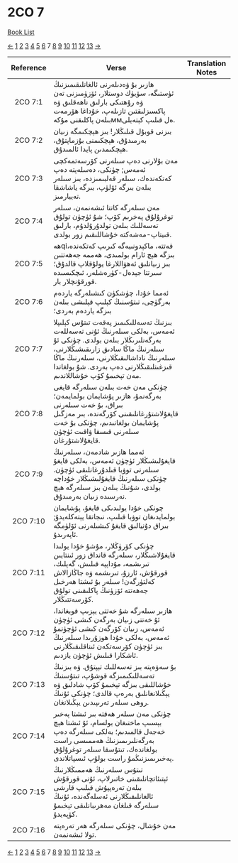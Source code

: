 # 2CO 7
[Book List](../README.md)

[<-](./chapter_6.md) [1](./chapter_1.md) [2](./chapter_2.md) [3](./chapter_3.md) [4](./chapter_4.md) [5](./chapter_5.md) [6](./chapter_6.md) 7 [8](./chapter_8.md) [9](./chapter_9.md) [10](./chapter_10.md) [11](./chapter_11.md) [12](./chapter_12.md) [13](./chapter_13.md) [->](./chapter_8.md)

| Reference | Verse | Translation Notes |
|:---------:|-------|-------------------|
|2CO 7:1|ھازىر بۇ ۋەدىلەرنى ئالغانلىقىمىزنىڭ ئۈستىگە، سۆيۈك دوستلار، ئۆزۈمىزنى تەن ۋە رۇھتىكى بارلىق ناھەقلىق ۋە پاكسىزلىقتىن تازىلەپ، خۇداغا ھۆرمەت بىلەن پاكلىقنى مۇكەммەل قىلىپ كېتەيلى.||
|2CO 7:2|بىزنى قوبۇل قىلىڭلار! بىز ھېچكىمگە زىيان بەرمىدۇق، ھېچكىمنى بۇزماپتۇق، ھېچكىمدىن پايدا ئالمىدۇق.||
|2CO 7:3|مەن بۇلارنى دەپ سىلەرنى كۆرسەتمەكچى ئەمەس; چۈنكى، دەسلەپتە دەپ كەتكەندەك، سىلەر قەلبىمىزدە، بىز سىلەر بىلەن بىرگە ئۆلۈپ، بىرگە ياشاشقا تەييارمىز.||
|2CO 7:4|مەن سىلەرگە كاتتا ئىشەنمەن، سىلەر توغرۇلۇق پەخرىم كۆپ؛ شۇ ئۈچۈن تولۇق تەسەللىك بىلەن تولدۇرۇلدۇم، بارلىق قىيناپ-مەشەكتە خۇشاللىقىم زور بولدى.||
|2CO 7:5|ھەqiقەتتە، ماكېدونىيەگە كىرىپ كەتكەندە، بىزگە ھېچ ئارام بولمىدى، ھەممە جەھەتتىن بىز زىيانلىق ئەھۋاللارغا يولۇقلاپ قالدۇق؛ سىرتتا جېدەل-كۈرەشلەر، ئىچكىسىدە قورقۇنچلار بار.||
|2CO 7:6|ئەمما خۇدا، چۈشكۈن كىشىلەرگە ياردەم بەرگۈچى، تىتۇسنىڭ كېلىپ قېلىشى بىلەن بىزگە ياردەم بەردى؛||
|2CO 7:7|بىزنىڭ تەسەللىكىمىز پەقەت تىتۇس كېلىپلا ئەمەس، بەلكى سىلەرنىڭ ئۇنى تەسەللەت بەرگەنلىرىڭلار بىلەن بولدى. چۈنكى ئۇ سىلەرنىڭ ماڭا سادىق زارىقىشىڭلارنى، سىلەرنىڭ ناداشالىقىڭلارنى، سىلەرنىڭ ماڭا قىزغىنلىقىڭلارنى دەپ بەردى. شۇ بولغاندا مەن تېخىمۇ كۆپ خۇشاللاندىم.||
|2CO 7:8|چۈنكى مەن خەت بىلەن سىلەرگە قايغى بەرگەنمۇ، ھازىر پۇشايمان بولمايمەن؛ بىراق، بۇ خەت سىلەرنى قايغۇلاشتۇرغانلىقىنى كۆرگەندە، بىر مەزگىل پۇشايمان بولغانىدىم، چۈنكى بۇ خەت سىلەرنى قىسقا ۋاقىت ئۈچۈن قايغۇلاشتۇرغان.||
|2CO 7:9|ئەمما ھازىر شادمەن، سىلەرنىڭ قايغۇلىشىڭلار ئۈچۈن ئەمەس، بەلكى قايغۇ سىلەرنى توۋبا قىلدۇرغانلىقى ئۈچۈن. چۈنكى سىلەرنىڭ قايغۇلىشىڭلار خۇداچە بولدى، شۇنىڭ بىلەن بىز سىلەرگە ھېچ نەرسىدە زىيان بەرمىدۇق.||
|2CO 7:10|چونكى خۇدا يولىدىكى قايغۇ، پۇشايمان بولمايدىغان توۋبا قىلىپ، نىجاتقا يېتەكلەيدۇ; بىراق دۇنيالىق قايغۇ كىشىلەرنى ئۆلۈمگە ئاپەرىدۇ.||
|2CO 7:11|چۈنكى كۆرۈڭلار، مۇشۇ خۇدا يولىدا قايغۇلاشىڭلار، سىلەرگە قانداق زور ئىنتايىن تىرىشمە، مۇداپپە قىلىش، گەپلىك، قورقۇش، ئارزۇ، تىرىشمە ۋە جاڭازالاش كەلتۈرگەن! سىلەر بۇ ئىشتا ھەرخىل جەھەتتە ئۆزۈنىڭ پاكلىقىنى تولۇق كۆرسەتتىڭلار.||
|2CO 7:12|ھازىر سىلەرگە شۇ خەتتى يېزىپ قويغاندا، ئۇ خەتتى زىيان بەرگەن كىشى ئۈچۈن ئەمەس، زىيان كۆرگەن كىشى ئۈچۈنمۇ ئەمەس، بەلكى خۇدا ھوزۇرىدا سىلەرنىڭ بىز ئۈچۈن كۆرسەتكەن ئىناقلىقىڭلارنى ئاشكارا قىلىش ئۈچۈن يازدىم.||
|2CO 7:13|بۇ سەۋەپتە بىز تەسەللىك تېپتۇق. ۋە بىزنىڭ تەسەللىكىمىزگە قوشۇپ، تىتۇسنىڭ خۇشاللىقى بىزگە تېخىمۇ كۆپ شادلىق ۋە يېڭىلانغانلىق بەرەپ قالدى؛ چۈنكى ئۇنىڭ روھى سىلەر تەرىپىدىن يېڭىلانغان.||
|2CO 7:14|چۈنكى مەن سىلەر ھەقتە بىر ئىشتا پەخىر بېسىپ ماختىغان بولسام، ئۇ ئىشتا ھېچ خەجەل قالمىدىم؛ بەلكى سىلەرگە دەپ بەرگەنلىرىمىزنىڭ ھەممىسى راست بولغاندەك، تىتۇسقا سىلەر توغرۇلۇق پەخىرىمىزنىڭمۇ راست بولۇپ ئىسپاتلاندى.||
|2CO 7:15|تىتۇس سىلەرنىڭ ھەممىڭلارنىڭ ئېتىئاتچانلىقىنى خاتىرلاپ، ئۇنى قورقۇش بىلەن تەرەپپۇش قىلىپ قارشى ئالغانلىقىڭلارنى ئەسلەگەندە، ئۇنىڭ سىلەرگە قىلغان مەھرىبانلىقى تېخىمۇ كۆپەيدۇ.||
|2CO 7:16|مەن خۇشال، چۈنكى سىلەرگە ھەر تەرەپتە تولا ئىشەنمەن.||


[<-](./chapter_6.md) [1](./chapter_1.md) [2](./chapter_2.md) [3](./chapter_3.md) [4](./chapter_4.md) [5](./chapter_5.md) [6](./chapter_6.md) 7 [8](./chapter_8.md) [9](./chapter_9.md) [10](./chapter_10.md) [11](./chapter_11.md) [12](./chapter_12.md) [13](./chapter_13.md) [->](./chapter_8.md)
